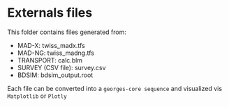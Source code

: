 # Externals files

This folder contains files generated from:
 * MAD-X: twiss_madx.tfs
 * MAD-NG: twiss_madng.tfs
 * TRANSPORT: calc.blm
 * SURVEY (CSV file): survey.csv
 * BDSIM: bdsim_output.root

Each file can be converted into a `georges-core sequence` and visualized vis `Matplotlib` or `Plotly`
